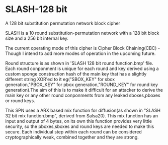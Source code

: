 # SLASH-128 bit
A 128 bit substitution permutation network block cipher


SLASH is a 10 round substitution-permutation network with a 128 bit block size and a 256 bit internal key.

The current operating mode of this cipher is Cipher Block Chaining(CBC) - Though I intend to add more modes of operation in the upcoming future. 

Round structure is as shown in 'SLASH 128 bit round function.bmp' file. Each round conponment is unique for each round and key derived using a custom sponge construction hash
of the main key that has a slightly different string XOR'ed to it eg("SBOX_KEY" for sbox generation,"PBOX_KEY" for pbox generation,"ROUND_KEY" for round key generation).The aim
of this is to make it difficult for an attacker to derive the main key or any other round conponments from any leaked sboxes,pboxes or round keys.

This SPN uses a ARX based mix function for diffusion(as shown in "SLASH 32 bit mix function.bmp", derived from Salsa20). This mix function has an input and output of 4 bytes,
on its own this function provides very little security, so the pboxes,sboxes and round keys are needed to make this secure. Each individual step within each round can be
considered cryptographically weak, combined together and they are strong.
